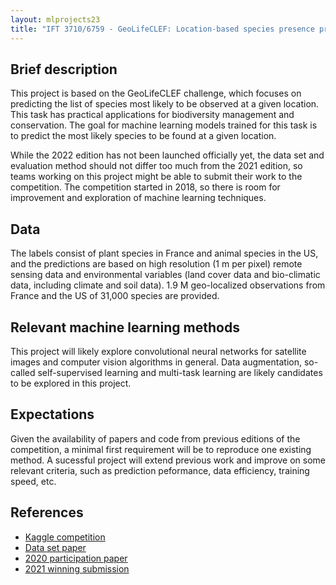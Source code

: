 ```yaml
---
layout: mlprojects23
title: "IFT 3710/6759 - GeoLifeCLEF: Location-based species presence prediction"
---
```


## Brief description

This project is based on the GeoLifeCLEF challenge, which focuses on predicting the list of species most likely to be observed at a given location. This task has practical applications for biodiversity management and conservation. The goal for machine learning models trained for this task is to predict the most likely species to be found at a given location. 

While the 2022 edition has not been launched officially yet, the data set and evaluation method should not differ too much from the 2021 edition, so teams working on this project might be able to submit their work to the competition. The competition started in 2018, so there is room for improvement and exploration of machine learning techniques. 

## Data

The labels consist of plant species in France and animal species in the US, and the predictions are based on high resolution (1 m per pixel) remote sensing data and environmental variables (land cover data and bio-climatic data, including climate and soil data). 1.9 M geo-localized observations from France and the US of 31,000 species are provided.

## Relevant machine learning methods

This project will likely explore convolutional neural networks for satellite images and computer vision algorithms in general. Data augmentation, so-called self-supervised learning and multi-task learning are likely candidates to be explored in this project.

## Expectations

Given the availability of papers and code from previous editions of the competition, a minimal first requirement will be to reproduce one existing method. A sucessful project will extend previous work and improve on some relevant criteria, such as prediction peformance, data efficiency, training speed, etc.

## References

* [Kaggle competition](https://www.kaggle.com/c/geolifeclef-2021/)
* [Data set paper](https://arxiv.org/abs/2004.04192)
* [2020 participation paper](http://ceur-ws.org/Vol-2696/paper_192.pdf)
* [2021 winning submission](http://ceur-ws.org/Vol-2936/paper-140.pdf)
